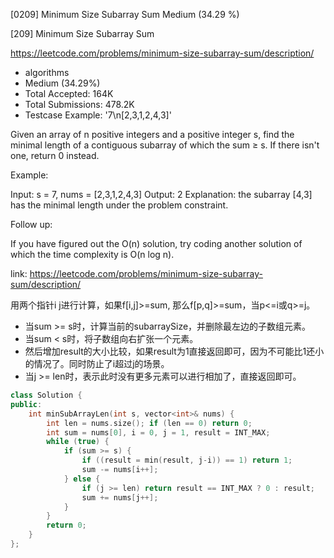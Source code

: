 [0209] Minimum Size Subarray Sum                                    Medium (34.29 %)

<!--front-->	
[209] Minimum Size Subarray Sum  

https://leetcode.com/problems/minimum-size-subarray-sum/description/

* algorithms
* Medium (34.29%)
* Total Accepted:    164K
* Total Submissions: 478.2K
* Testcase Example:  '7\n[2,3,1,2,4,3]'

Given an array of n positive integers and a positive integer s, find the minimal length of a contiguous subarray of which the sum ≥ s. If there isn't one, return 0 instead.

Example: 


Input: s = 7, nums = [2,3,1,2,4,3]
Output: 2
Explanation: the subarray [4,3] has the minimal length under the problem constraint.

Follow up:

If you have figured out the O(n) solution, try coding another solution of which the time complexity is O(n log n). 







<!--back-->

link: https://leetcode.com/problems/minimum-size-subarray-sum/description/

用两个指针i j进行计算，如果f[i,j]>=sum, 那么f[p,q]>=sum，当p<=i或q>=j。
* 当sum >= s时，计算当前的subarraySize，并删除最左边的子数组元素。
* 当sum <  s时，将子数组向右扩张一个元素。
* 然后增加result的大小比较，如果result为1直接返回即可，因为不可能比1还小的情况了。同时防止了i超过j的场景。
* 当j >= len时，表示此时没有更多元素可以进行相加了，直接返回即可。


```cpp
class Solution {
public:
    int minSubArrayLen(int s, vector<int>& nums) {
        int len = nums.size(); if (len == 0) return 0;
        int sum = nums[0], i = 0, j = 1, result = INT_MAX;
        while (true) {
            if (sum >= s) {
                if ((result = min(result, j-i)) == 1) return 1;
                sum -= nums[i++];
            } else {
                if (j >= len) return result == INT_MAX ? 0 : result;
                sum += nums[j++];
            }
        }
        return 0;
    }
};
```



